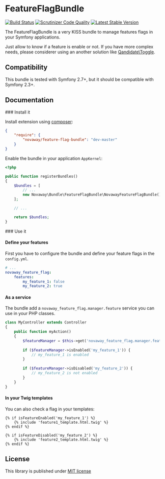# FeatureFlagBundle

[![Build Status](https://travis-ci.org/novaway/NovawayFeatureFlagBundle.svg?branch=master)](https://travis-ci.org/novaway/NovawayFeatureFlagBundle?branch=master)
[![Scrutinizer Code Quality](https://scrutinizer-ci.com/g/novaway/NovawayFeatureFlagBundle/badges/quality-score.png?b=master)](https://scrutinizer-ci.com/g/novaway/NovawayFeatureFlagBundle/?branch=master)
[![Latest Stable Version](https://poser.pugx.org/novaway/feature-flag-bundle/v/stable.png)](https://packagist.org/packages/novaway/feature-flag-bundle)

The FeatureFlagBundle is a very KISS bundle to manage features flags in your Symfony
applications.

Just allow to know if a feature is enable or not. If you have more complex needs,
please considerer using an another solution like [Qandidate\Toggle](https://github.com/qandidate-labs/qandidate-toggle-bundle).

## Compatibility

This bundle is tested with Symfony 2.7+, but it should be compatible with
Symfony 2.3+.

## Documentation

### Install it

Install extension using [composer](https://getcomposer.org):

```json
{
    "require": {
        "novaway/feature-flag-bundle": "dev-master"
    }
}
```

Enable the bundle in your application `AppKernel`:

```php
<?php

public function registerBundles()
{
    $bundles = [
        // ...
        new Novaway\Bundle\FeatureFlagBundle\NovawayFeatureFlagBundle(),
    ];

    // ...

    return $bundles;
}
```

### Use it

#### Define your features

First you have to configure the bundle and define your feature flags in the `config.yml`.

```yaml
# ...
novaway_feature_flag:
    features:
        my_feature_1: false
        my_feature_2: true
```

#### As a service

The bundle add a `novaway_feature_flag.manager.feature` service you can use in your
PHP classes.

```php
class MyController extends Controller
{
    public function myAction()
    {
        $featureManager = $this->get('novaway_feature_flag.manager.feature');
        
        if ($featureManager->isEnabled('my_feature_1')) {
            // my_feature_1 is enabled
        }
        
        if ($featureManager->isDisabled('my_feature_2')) {
            // my_feature_2 is not enabled
        }
    }
}
```

#### In your Twig templates

You can also check a flag in your templates:

```twig
{% if isFeatureEnabled('my_feature_1') %}
    {% include 'feature1_template.html.twig' %}
{% endif %}

{% if isFeatureDisabled('my_feature_2') %}
    {% include 'feature2_template.html.twig' %}
{% endif %}
```

## License

This library is published under [MIT license](LICENSE)
